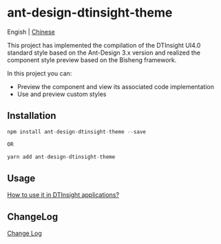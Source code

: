 # ant-design-dtinsight-theme

Engish | [Chinese](./README_zh.md)

This project has implemented the compilation of the DTInsight UI4.0 standard style based on the Ant-Design 3.x version and realized the component style preview based on the Bisheng framework.

In this project you can:

- Preview the component and view its associated code implementation
- Use and preview custom styles

## Installation

```javascript
npm install ant-design-dtinsight-theme --save

OR

yarn add ant-design-dtinsight-theme
```

## Usage

[How to use it in DTInsight applications?](https://github.com/DTStack/ant-design-dtinsight-theme/blob/master/docs/react/getting-started.zh-CN.md)

## ChangeLog

[Change Log](https://github.com/DTStack/ant-design-dtinsight-theme/blob/master/docs/react/change-log.zh-CN.md)
